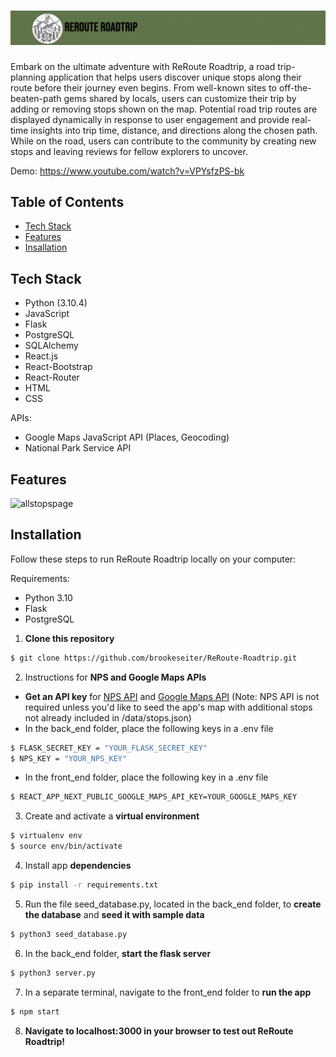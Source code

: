 # ![ReRoute-Roadtrip](https://github.com/brookeseiter/ReRoute-Roadtrip/blob/main/back_end/static/app_screenshots/Banner.png?raw=true "Banner")
Embark on the ultimate adventure with ReRoute Roadtrip, a road trip-planning application that helps users discover unique stops along their route before their journey even begins. From well-known sites to off-the-beaten-path gems shared by locals, users can customize their trip by adding or removing stops shown on the map. Potential road trip routes are displayed dynamically in response to user engagement and provide real-time insights into trip time, distance, and directions along the chosen path. While on the road, users can contribute to the community by creating new stops and leaving reviews for fellow explorers to uncover.

Demo: https://www.youtube.com/watch?v=VPYsfzPS-bk

## Table of Contents
- [Tech Stack](#tech)
- [Features](#features)
- [Insallation](#installation)

## <a name="tech">Tech Stack</a>
- Python (3.10.4)
- JavaScript
- Flask
- PostgreSQL
- SQLAlchemy
- React.js
- React-Bootstrap
- React-Router
- HTML
- CSS

APIs:
- Google Maps JavaScript API (Places, Geocoding) 
- National Park Service API

## <a name="features">Features</a>
![allstopspage](https://github.com/brookeseiter/ReRoute-Roadtrip/assets/100550224/e97399a5-00d5-430a-8aba-7cb4be2a3227)

## <a name="installation">Installation</a>
Follow these steps to run ReRoute Roadtrip locally on your computer:

Requirements:
- Python 3.10
- Flask
- PostgreSQL

1. **Clone this repository**
```sh
$ git clone https://github.com/brookeseiter/ReRoute-Roadtrip.git
```
2. Instructions for **NPS and Google Maps APIs**
- **Get an API key** for [NPS API](https://www.nps.gov/subjects/developer/get-started.htm) and [Google Maps API](https://developers.google.com/maps) (Note: NPS API is not required unless you'd like to seed the app's map with additional stops not already included in /data/stops.json)
- In the back_end folder, place the following keys in a .env file
```sh
$ FLASK_SECRET_KEY = "YOUR_FLASK_SECRET_KEY"
$ NPS_KEY = "YOUR_NPS_KEY"
```
- In the front_end folder, place the following key in a .env file
```sh
$ REACT_APP_NEXT_PUBLIC_GOOGLE_MAPS_API_KEY=YOUR_GOOGLE_MAPS_KEY
```
3. Create and activate a **virtual environment**
```sh
$ virtualenv env
$ source env/bin/activate
```
4. Install app **dependencies**
```sh
$ pip install -r requirements.txt
```
5. Run the file seed_database.py, located in the back_end folder, to **create the database** and **seed it with sample data**
```sh
$ python3 seed_database.py
```
6. In the back_end folder, **start the flask server**
```sh
$ python3 server.py
```
7. In a separate terminal, navigate to the front_end folder to **run the app**
```sh
$ npm start
```
8. **Navigate to localhost:3000 in your browser to test out ReRoute Roadtrip!**
